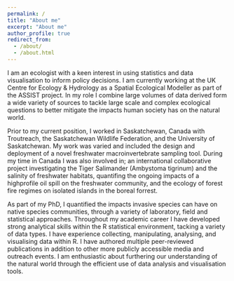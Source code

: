 ```yaml
---
permalink: /
title: "About me"
excerpt: "About me"
author_profile: true
redirect_from: 
  - /about/
  - /about.html
---
```


I am an ecologist with a keen interest in using statistics and data visualisation to inform policy decisions. I am currently working at the UK Centre for Ecology & Hydrology as a Spatial Ecological Modeller as part of the ASSIST project. In my role I combine large volumes of data derived form a wide variety of sources to tackle large scale and complex ecological questions to better mitigate the impacts human society has on the natural world.

Prior to my current position, I worked in Saskatchewan, Canada with Troutreach, the Saskatchewan Wildlife Federation, and the University of Saskatchewan. My work was varied and included the design and deployment of a novel freshwater macroinvertebrate sampling tool. During my time in Canada I was also involved in; an international collaborative project investigating the Tiger Salimander (Ambystoma tigrinum) and the salinity of freshwater habitats, quantifing the ongoing impacts of a highprofile oil spill on the freshwater community, and the ecology of forest fire regimes on isolated islands in the boreal forrest.

As part of my PhD, I quantified the impacts invasive species can have on native species communities, through a variety of laboratory, field and statistical approaches. Throughout my academic career I have developed strong analytical skills within the R statistical environment, tacking a variety of data types. I have experience collecting, manipulating, analysing, and visualising data within R. I have authored multiple peer-reviewed publications in addition to other more publicly accessible media and outreach events. I am enthusiastic about furthering our understanding of the natural world through the efficient use of data analysis and visualisation tools.

